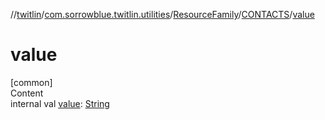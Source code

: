 //[twitlin](../../../index.md)/[com.sorrowblue.twitlin.utilities](../../index.md)/[ResourceFamily](../index.md)/[CONTACTS](index.md)/[value](value.md)



# value  
[common]  
Content  
internal val [value](value.md): [String](https://kotlinlang.org/api/latest/jvm/stdlib/kotlin/-string/index.html)  



